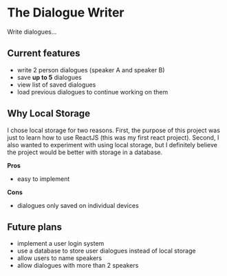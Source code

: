 # The Dialogue Writer

Write dialogues...

## Current features

- write 2 person dialogues (speaker A and speaker B)
- save **up to 5** dialogues
- view list of saved dialogues
- load previous dialogues to continue working on them

## Why Local Storage

I chose local storage for two reasons. First, the purpose of this project was just to learn how to use ReactJS (this was my first react project).
Second, I also wanted to experiment with using local storage, but I definitely believe the project would be better with storage in a database.

**Pros**
- easy to implement

**Cons**
- dialogues only saved on individual devices

## Future plans
- implement a user login system
- use a database to store user dialogues instead of local storage
- allow users to name speakers
- allow dialogues with more than 2 speakers

